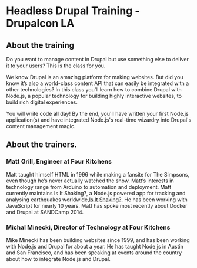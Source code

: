# Headless Drupal Training - Drupalcon LA

## About the training

Do you want to manage content in Drupal but use something else to deliver it to your users? This is the class for you.

We know Drupal is an amazing platform for making websites. But did you know it’s also a world-class content API that can easily be integrated with a other technologies? In this class you’ll learn how to combine Drupal with Node.js, a popular technology for building highly interactive websites, to build rich digital experiences.

You will write code all day! By the end, you'll have written your first Node.js application(s) and have integrated Node.js's real-time wizardry into Drupal's content management magic.

## About the trainers.

### Matt Grill, Engineer at Four Kitchens

Matt taught himself HTML in 1996 while making a fansite for The Simpsons, even though he’s never actually watched the show. Matt’s interests in technology range from Arduino to automation and deployment. Matt currently maintains Is It Shaking?, a Node.js powered app for tracking and analysing earthquakes worldwide,[Is It Shaking?](http://isitshaking). He has been working with JavaScript for nearly 10 years. Matt has spoke most recently about Docker and Drupal at SANDCamp 2014.

### Michal Minecki, Director of Technology at Four Kitchens

Mike Minecki has been building websites since 1999, and has been working with Node.js and Drupal for about a year.  He has taught Node.js in Austin and San Francisco, and has been speaking at events around the country about how to integrate Node.js and Drupal.
